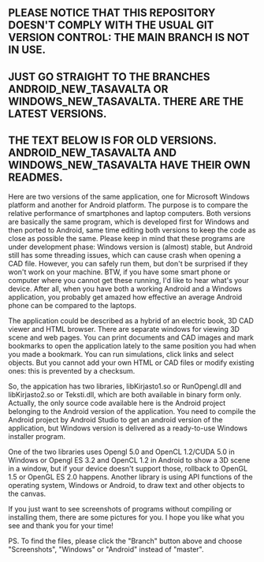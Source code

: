 ## PLEASE NOTICE THAT THIS REPOSITORY DOESN'T COMPLY WITH THE USUAL GIT VERSION CONTROL: THE MAIN BRANCH IS NOT IN USE.
## JUST GO STRAIGHT TO THE BRANCHES ANDROID_NEW_TASAVALTA OR WINDOWS_NEW_TASAVALTA. THERE ARE THE LATEST VERSIONS.

## THE TEXT BELOW IS FOR OLD VERSIONS. ANDROID_NEW_TASAVALTA AND WINDOWS_NEW_TASAVALTA HAVE THEIR OWN READMES.

Here are two versions of the same application, one for Microsoft Windows platform and another for Android platform. The purpose is to compare the relative performance of smartphones and laptop computers. Both versions are basically the same program, which is developed first for Windows and then ported to Android, same time editing both versions to keep the code as close as possible the same. Please keep in mind that these programs are under development phase: Windows version is (almost) stable, but Android still has some threading issues, which can cause crash when opening a CAD file. However, you can safely run them, but don't be surprised if they won't work on your machine. BTW, if you have some smart phone or computer where you cannot get these running, I'd like to hear what's your device. After all, when you have both a working Android and a Windows application, you probably get amazed how effective an average Android phone can be compared to the laptops.

The application could be described as a hybrid of an electric book, 3D CAD viewer and HTML browser. There are separate windows for viewing 3D scene and web pages. You can print documents and CAD images and mark bookmarks to open the application lately to the same position you had when you made a bookmark. You can run simulations, click links and select objects. But you cannot add your own HTML or CAD files or modify existing ones: this is prevented by a checksum.

So, the appication has two libraries, libKirjasto1.so or RunOpengl.dll and libKirjasto2.so or Teksti.dll, which are both available in binary form only. Actually, the only source code available here is the Android project belonging to the Android version of the application. You need to compile the Android project by Android Studio to get an android version of the application, but Windows version is delivered as a ready-to-use Windows installer program. 

One of the two libraries uses Opengl 5.0 and OpenCL 1.2/CUDA 5.0 in Windows or Opengl ES 3.2 and OpenCL 1.2 in Android to show a 3D scene in a window, but if your device doesn't support those, rollback to OpenGL 1.5 or OpenGL ES 2.0 happens. Another library is using API functions of the operating system, Windows or Android, to draw text and other objects to the canvas.

If you just want to see screenshots of programs without compiling or installing them, there are some pictures for you. I hope you like what you see and thank you for your time!

PS. To find the files, please click the "Branch" button above and choose "Screenshots", "Windows" or "Android" instead of "master". 
